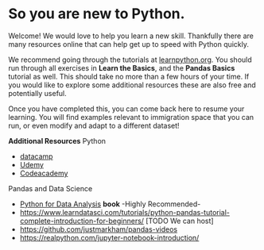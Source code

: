 # So you are new to Python. 

Welcome! We would love to help you learn a new skill. Thankfully there are many resources online that can help get up to speed with Python quickly. 

We recommend going through the tutorials at [learnpython.org](https://www.learnpython.org/en/Welcome). You should run through all exercises in **Learn the Basics**, and the **Pandas Basics** tutorial as well. This should take no more than a few hours of your time. If you would like to explore some additional resources these are also free and potentially useful.

Once you have completed this, you can come back here to resume your learning. You will find examples relevant to immigration space that you can run, or even modify and adapt to a different dataset!

**Additional Resources**
Python
* [datacamp](https://www.datacamp.com/courses/intro-to-python-for-data-science)
* [Udemy](https://www.udemy.com/course/pythonforbeginnersintro/)
* [Codeacademy](https://www.codecademy.com/learn/learn-python-3)

Pandas and Data Science
* [Python for Data Analysis](https://learning.oreilly.com/library/view/python-for-data/9781449323592/) **book** -Highly Recommended-
* https://www.learndatasci.com/tutorials/python-pandas-tutorial-complete-introduction-for-beginners/ [TODO We can host]
* https://github.com/justmarkham/pandas-videos
* https://realpython.com/jupyter-notebook-introduction/ 
